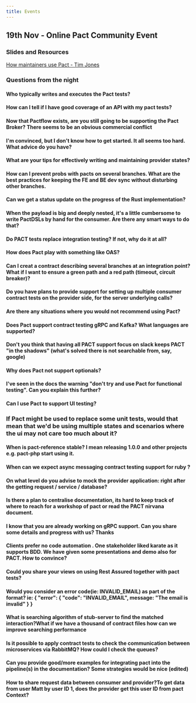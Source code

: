 ```yaml
---
title: Events
---
```


## 19th Nov  - Online Pact Community Event

### Slides and Resources

[How maintainers use Pact - Tim Jones](/events/pact_online_community_20201119/2020_11_19_How_maintainers_use_pact_-_Tim_J_-_Pact_Community_Catchup.pdf)

### Questions from the night

#### Who typically writes and executes the Pact tests?

#### How can I tell if I have good coverage of an API with my pact tests?

#### Now that Pactflow exists, are you still going to be supporting the Pact Broker? There seems to be an obvious commercial conflict

#### I'm convinced, but I don't know how to get started. It all seems too hard. What advice do you have?

#### What are your tips for effectively writing and maintaining provider states?

#### How can I prevent probs with pacts on several branches. What are the best practices for keeping the FE and BE dev sync without disturbing other branches.

#### Can we get a status update on the progress of the Rust implementation?

#### When the payload is big and deeply nested, it's a little cumbersome to write PactDSLs by hand for the consumer. Are there any smart ways to do that?

#### Do PACT tests replace integration testing? If not, why do it at all?

#### How does Pact play with something like OAS?

#### Can I creat a contract describing several branches at an integration point? What if I want to ensure a green path and a red path (timeout, circuit breaker)?

#### Do you have plans to provide support for setting up multiple consumer contract tests on the provider side, for the server underlying calls?


#### Are there any situations where you would not recommend using Pact?

#### Does Pact support contract testing gRPC and Kafka? What languages are supported?

#### Don't you think that having all PACT support focus on slack keeps PACT "in the shadows" (what's solved there is not searchable from, say, google)

#### Why does Pact not support optionals?

#### I've seen in the docs the warning "don't try and use Pact for functional testing". Can you explain this further?

#### Can I use Pact to support UI testing?

### If Pact might be used to replace some unit tests, would that mean that we'd be using multiple states and scenarios where the ui may not care too much about it?

#### When is pact-reference stable? I mean releasing 1.0.0 and other projects e.g. pact-php start using it.

#### When can we expect async messaging contract testing support for ruby ?

#### On what level do you advise to mock the provider application: right after the getting request / service / database?

#### Is there a plan to centralise documentation, its hard to keep track of where to reach for a workshop of pact or read the PACT nirvana document.

#### I know that you are already working on gRPC support. Can you share some details and progress with us? Thanks

#### Clients prefer no code automation . One stakeholder liked karate as it supports BDD. We have given some presentations and demo also for PACT. How to convince?

#### Could you share your views on using Rest Assured together with pact tests?

#### Would you consider an error code(ie: INVALID_EMAIL) as part of the format? ie: { "error": { "code": "INVALID_EMAIL", message: "The email is invalid" } }

#### What is searching algorithm of stub-server to find the matched interaction?What if we have a thousand of contract files how can we improve searching performance

#### Is it possible to apply contract tests to check the communication between microservices via RabbitMQ? How could I check the queues?

#### Can you provide good/more examples for integrating pact into the pipeline(s) in the documentation? Some strategies would be nice (edited)

#### How to share request data between consumer and provider?To get data from user Matt by user ID 1, does the provider get this user ID from pact Context?

